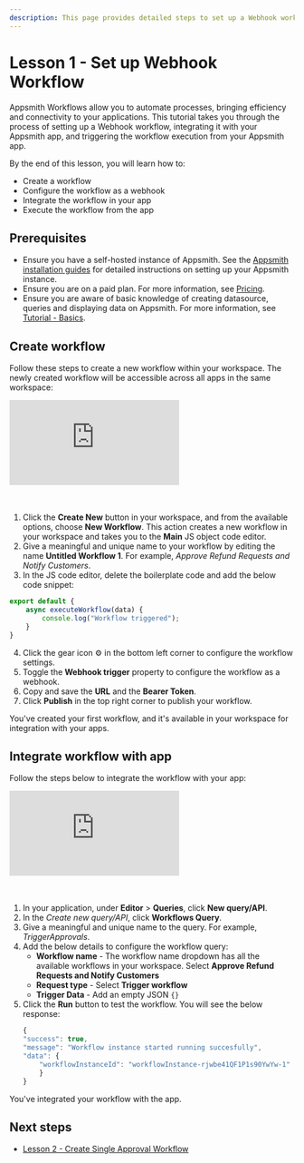 ```yaml
---
description: This page provides detailed steps to set up a Webhook workflow on Appsmith.
---
```


# Lesson 1 - Set up Webhook Workflow

Appsmith Workflows allow you to automate processes, bringing efficiency and connectivity to your applications. This tutorial takes you through the process of setting up a Webhook workflow, integrating it with your Appsmith app, and triggering the workflow execution from your Appsmith app.

By the end of this lesson, you will learn how to:

* Create a workflow
* Configure the workflow as a webhook
* Integrate the workflow in your app
* Execute the workflow from the app

## Prerequisites

* Ensure you have a self-hosted instance of Appsmith. See the [Appsmith installation guides](/getting-started/setup/installation-guides) for detailed instructions on setting up your Appsmith instance.
* Ensure you are on a paid plan. For more information, see [Pricing](https://www.appsmith.com/pricing).
* Ensure you are aware of basic knowledge of creating datasource, queries and displaying data on Appsmith. For more information, see [Tutorial - Basics](/getting-started/tutorials/start-building).

## Create workflow

Follow these steps to create a new workflow within your workspace. The newly created workflow will be accessible across all apps in the same workspace:

<div style={{ position: "relative", paddingBottom: "calc(50.520833333333336% + 41px)", height: "0", width: "100%" }}>
  <iframe src="https://demo.arcade.software/TwBt2bvGNABi1Q0yZLS8?embed" frameborder="0" loading="lazy" webkitallowfullscreen mozallowfullscreen allowfullscreen style={{ position: "absolute", top: "0", left: "0", width: "100%", height: "100%", colorScheme: "light" }} title="Appsmith | Connect Data">
  </iframe>
</div>
<br/><br/>

1. Click the **Create New** button in your workspace, and from the available options, choose **New Workflow**. This action creates a new workflow in your workspace and takes you to the **Main** JS object code editor.
2. Give a meaningful and unique name to your workflow by editing the name **Untitled Workflow 1**. For example, _Approve Refund Requests and Notify Customers_.
3. In the JS code editor, delete the boilerplate code and add the below code snippet:

```javascript
export default {
    async executeWorkflow(data) {
        console.log("Workflow triggered");
    }
}
```
4. Click the gear icon ⚙️ in the bottom left corner to configure the workflow settings.
5. Toggle the **Webhook trigger** property to configure the workflow as a webhook.
6. Copy and save the **URL** and the **Bearer Token**.
7. Click **Publish** in the top right corner to publish your workflow.

You've created your first workflow, and it's available in your workspace for integration with your apps.

## Integrate workflow with app

Follow the steps below to integrate the workflow with your app:

<div style={{ position: "relative", paddingBottom: "calc(50.520833333333336% + 41px)", height: "0", width: "100%" }}>
  <iframe src="https://demo.arcade.software/BEOHUAssHhLWnNCIQNVB?embed" frameborder="0" loading="lazy" webkitallowfullscreen mozallowfullscreen allowfullscreen style={{ position: "absolute", top: "0", left: "0", width: "100%", height: "100%", colorScheme: "light" }} title="Appsmith | Connect Data">
  </iframe>
</div>
<br/><br/>

1. In your application, under **Editor** > **Queries**, click **New query/API**.
2. In the _Create new query/API_, click **Workflows Query**.
3. Give a meaningful and unique name to the query. For example, _TriggerApprovals_.
4. Add the below details to configure the workflow query:
    * **Workflow name** - The workflow name dropdown has all the available workflows in your workspace. Select **Approve Refund Requests and Notify Customers**
    * **Request type** - Select **Trigger workflow**
    * **Trigger Data** - Add an empty JSON `{}`
5. Click the **Run** button to test the workflow. You will see the below response:
    ```javascript
    {
    "success": true,
    "message": "Workflow instance started running succesfully",
    "data": {
        "workflowInstanceId": "workflowInstance-rjwbe41QF1P1s90YwYw-1"
        }
    }
    ```
You've integrated your workflow with the app.


## Next steps

* [Lesson 2 - Create Single Approval Workflow](/workflows/tutorials/trigger-workflow-from-app)